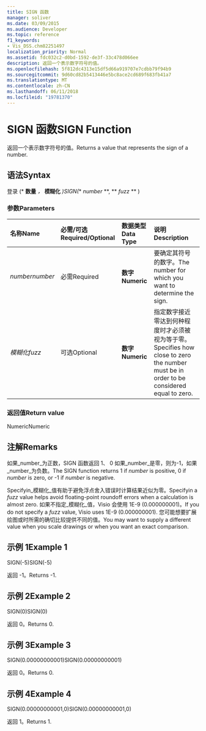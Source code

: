 ```yaml
---
title: SIGN 函数
manager: soliver
ms.date: 03/09/2015
ms.audience: Developer
ms.topic: reference
f1_keywords:
- Vis_DSS.chm82251497
localization_priority: Normal
ms.assetid: fdc032c2-d0bd-1592-de3f-33c478d066ee
description: 返回一个表示数字符号的值。
ms.openlocfilehash: 5f812dc4313e15df5d66a919707e7cdbb79f94b9
ms.sourcegitcommit: 9d60cd82b5413446e5bc8ace2cd689f683fb41a7
ms.translationtype: MT
ms.contentlocale: zh-CN
ms.lasthandoff: 06/11/2018
ms.locfileid: "19781370"
---
```

# <a name="sign-function"></a><span data-ttu-id="9e163-103">SIGN 函数</span><span class="sxs-lookup"><span data-stu-id="9e163-103">SIGN Function</span></span>

<span data-ttu-id="9e163-104">返回一个表示数字符号的值。</span><span class="sxs-lookup"><span data-stu-id="9e163-104">Returns a value that represents the sign of a number.</span></span> 
  
## <a name="syntax"></a><span data-ttu-id="9e163-105">语法</span><span class="sxs-lookup"><span data-stu-id="9e163-105">Syntax</span></span>

<span data-ttu-id="9e163-106">登录 (* **数量** *，* **模糊化** *)</span><span class="sxs-lookup"><span data-stu-id="9e163-106">SIGN(** *number* **, ** *fuzz* ** )</span></span> 
  
### <a name="parameters"></a><span data-ttu-id="9e163-107">参数</span><span class="sxs-lookup"><span data-stu-id="9e163-107">Parameters</span></span>

|<span data-ttu-id="9e163-108">**名称**</span><span class="sxs-lookup"><span data-stu-id="9e163-108">**Name**</span></span>|<span data-ttu-id="9e163-109">**必需/可选**</span><span class="sxs-lookup"><span data-stu-id="9e163-109">**Required/Optional**</span></span>|<span data-ttu-id="9e163-110">**数据类型**</span><span class="sxs-lookup"><span data-stu-id="9e163-110">**Data Type**</span></span>|<span data-ttu-id="9e163-111">**说明**</span><span class="sxs-lookup"><span data-stu-id="9e163-111">**Description**</span></span>|
|:-----|:-----|:-----|:-----|
| <span data-ttu-id="9e163-112">_number_</span><span class="sxs-lookup"><span data-stu-id="9e163-112">_number_</span></span> <br/> |<span data-ttu-id="9e163-113">必需</span><span class="sxs-lookup"><span data-stu-id="9e163-113">Required</span></span>  <br/> |<span data-ttu-id="9e163-114">**数字**</span><span class="sxs-lookup"><span data-stu-id="9e163-114">**Numeric**</span></span> <br/> | <span data-ttu-id="9e163-115">要确定其符号的数字。</span><span class="sxs-lookup"><span data-stu-id="9e163-115">The number for which you want to determine the sign.</span></span>  <br/> |
| <span data-ttu-id="9e163-116">_模糊化_</span><span class="sxs-lookup"><span data-stu-id="9e163-116">_fuzz_</span></span> <br/> |<span data-ttu-id="9e163-117">可选</span><span class="sxs-lookup"><span data-stu-id="9e163-117">Optional</span></span>  <br/> |<span data-ttu-id="9e163-118">**数字**</span><span class="sxs-lookup"><span data-stu-id="9e163-118">**Numeric**</span></span> <br/> |<span data-ttu-id="9e163-119">指定数字接近零达到何种程度时才必须被视为等于零。</span><span class="sxs-lookup"><span data-stu-id="9e163-119">Specifies how close to zero the number must be in order to be considered equal to zero.</span></span>  <br/> |
   
### <a name="return-value"></a><span data-ttu-id="9e163-120">返回值</span><span class="sxs-lookup"><span data-stu-id="9e163-120">Return value</span></span>

<span data-ttu-id="9e163-121">Numeric</span><span class="sxs-lookup"><span data-stu-id="9e163-121">Numeric</span></span>
  
## <a name="remarks"></a><span data-ttu-id="9e163-122">注解</span><span class="sxs-lookup"><span data-stu-id="9e163-122">Remarks</span></span>

<span data-ttu-id="9e163-123">如果_number_为正数，SIGN 函数返回 1、 0 如果_number_是零，则为-1，如果_number_为负数。</span><span class="sxs-lookup"><span data-stu-id="9e163-123">The SIGN function returns 1 if  _number_ is positive, 0 if  _number_ is zero, or -1 if  _number_ is negative.</span></span> 
  
<span data-ttu-id="9e163-124">Specifyin_模糊化_值有助于避免浮点舍入错误时计算结果近似为零。</span><span class="sxs-lookup"><span data-stu-id="9e163-124">Specifyin a  _fuzz_ value helps avoid floating-point roundoff errors when a calculation is almost zero.</span></span> <span data-ttu-id="9e163-125">如果不指定_模糊化_值，Visio 会使用 1E-9 (0.000000001)。</span><span class="sxs-lookup"><span data-stu-id="9e163-125">If you do not specify a  _fuzz_ value, Visio uses 1E-9 (0.000000001).</span></span> <span data-ttu-id="9e163-126">您可能想要扩展绘图或时所需的确切比较提供不同的值。</span><span class="sxs-lookup"><span data-stu-id="9e163-126">You may want to supply a different value when you scale drawings or when you want an exact comparison.</span></span> 
  
## <a name="example-1"></a><span data-ttu-id="9e163-127">示例 1</span><span class="sxs-lookup"><span data-stu-id="9e163-127">Example 1</span></span>

<span data-ttu-id="9e163-128">SIGN(-5)</span><span class="sxs-lookup"><span data-stu-id="9e163-128">SIGN(-5)</span></span>
  
<span data-ttu-id="9e163-129">返回 -1。</span><span class="sxs-lookup"><span data-stu-id="9e163-129">Returns -1.</span></span>
  
## <a name="example-2"></a><span data-ttu-id="9e163-130">示例 2</span><span class="sxs-lookup"><span data-stu-id="9e163-130">Example 2</span></span>

<span data-ttu-id="9e163-131">SIGN(0)</span><span class="sxs-lookup"><span data-stu-id="9e163-131">SIGN(0)</span></span>
  
<span data-ttu-id="9e163-132">返回 0。</span><span class="sxs-lookup"><span data-stu-id="9e163-132">Returns 0.</span></span>
  
## <a name="example-3"></a><span data-ttu-id="9e163-133">示例 3</span><span class="sxs-lookup"><span data-stu-id="9e163-133">Example 3</span></span>

<span data-ttu-id="9e163-134">SIGN(0.00000000001)</span><span class="sxs-lookup"><span data-stu-id="9e163-134">SIGN(0.00000000001)</span></span>
  
<span data-ttu-id="9e163-135">返回 0。</span><span class="sxs-lookup"><span data-stu-id="9e163-135">Returns 0.</span></span>
  
## <a name="example-4"></a><span data-ttu-id="9e163-136">示例 4</span><span class="sxs-lookup"><span data-stu-id="9e163-136">Example 4</span></span>

<span data-ttu-id="9e163-137">SIGN(0.00000000001,0)</span><span class="sxs-lookup"><span data-stu-id="9e163-137">SIGN(0.00000000001,0)</span></span>
  
<span data-ttu-id="9e163-138">返回 1。</span><span class="sxs-lookup"><span data-stu-id="9e163-138">Returns 1.</span></span>
  

